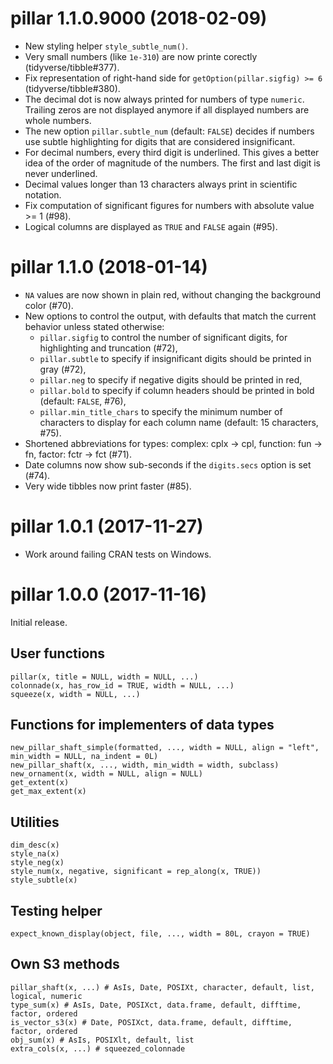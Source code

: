 # pillar 1.1.0.9000 (2018-02-09)

- New styling helper `style_subtle_num()`.
- Very small numbers (like `1e-310`) are now printe corectly (tidyverse/tibble#377).
- Fix representation of right-hand side for `getOption(pillar.sigfig) >= 6` (tidyverse/tibble#380).
- The decimal dot is now always printed for numbers of type `numeric`. Trailing zeros are not displayed anymore if all displayed numbers are whole numbers.
- The new option `pillar.subtle_num` (default: `FALSE`) decides if numbers use subtle highlighting for digits that are considered insignificant.
- For decimal numbers, every third digit is underlined. This gives a better idea of the order of magnitude of the numbers. The first and last digit is never underlined.
- Decimal values longer than 13 characters always print in
  scientific notation.
- Fix computation of significant figures for numbers with absolute value >= 1 (#98).
- Logical columns are displayed as `TRUE` and `FALSE` again (#95).


# pillar 1.1.0 (2018-01-14)

- `NA` values are now shown in plain red, without changing the background color (#70).
- New options to control the output, with defaults that match the current behavior unless stated otherwise:
    - `pillar.sigfig` to control the number of significant digits, for highlighting and truncation (#72),
    - `pillar.subtle` to specify if insignificant digits should be printed in gray (#72),
    - `pillar.neg` to specify if negative digits should be printed in red,
    - `pillar.bold` to specify if column headers should be printed in bold (default: `FALSE`, #76),
    - `pillar.min_title_chars` to specify the minimum number of characters to display for each column name (default: 15 characters, #75).
- Shortened abbreviations for types: complex: cplx -> cpl, function: fun -> fn, factor: fctr -> fct (#71).
- Date columns now show sub-seconds if the `digits.secs` option is set (#74).
- Very wide tibbles now print faster (#85).


# pillar 1.0.1 (2017-11-27)

- Work around failing CRAN tests on Windows.


# pillar 1.0.0 (2017-11-16)

Initial release.

## User functions

    pillar(x, title = NULL, width = NULL, ...)
    colonnade(x, has_row_id = TRUE, width = NULL, ...)
    squeeze(x, width = NULL, ...)

## Functions for implementers of data types

    new_pillar_shaft_simple(formatted, ..., width = NULL, align = "left", min_width = NULL, na_indent = 0L)
    new_pillar_shaft(x, ..., width, min_width = width, subclass)
    new_ornament(x, width = NULL, align = NULL)
    get_extent(x)
    get_max_extent(x)

## Utilities

    dim_desc(x)
    style_na(x)
    style_neg(x)
    style_num(x, negative, significant = rep_along(x, TRUE))
    style_subtle(x)

## Testing helper

    expect_known_display(object, file, ..., width = 80L, crayon = TRUE)

## Own S3 methods

    pillar_shaft(x, ...) # AsIs, Date, POSIXt, character, default, list, logical, numeric
    type_sum(x) # AsIs, Date, POSIXct, data.frame, default, difftime, factor, ordered
    is_vector_s3(x) # Date, POSIXct, data.frame, default, difftime, factor, ordered
    obj_sum(x) # AsIs, POSIXlt, default, list
    extra_cols(x, ...) # squeezed_colonnade
